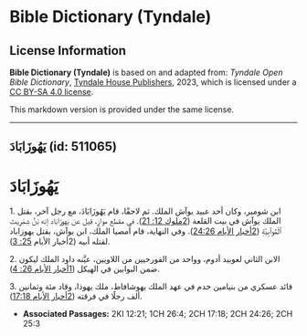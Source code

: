 # Bible Dictionary (Tyndale)

## License Information

**Bible Dictionary (Tyndale)** is based on and adapted from: _Tyndale Open Bible Dictionary_, [Tyndale House Publishers](https://tyndaleopenresources.com/), 2023, which is licensed under a [CC BY-SA 4.0 license](https://creativecommons.org/licenses/by-sa/4.0/legalcode.en).

This markdown version is provided under the same license.



--------------------------------

## يَهُوزَابَادَ (id: 511065)

يَهُوزَابَادَ
=============

1\. ابن شومير، وكان أحد عبيد يوآش الملك. ثم لاحقًا، قام يَهُوزَابَادَ، مع رجل آخر، بقتل الملك يوآش في بيت القلعة ([2ملوك 12: 21](https://ref.ly/2Kgs12:21)). في مقطع موازٍ، قيل عن يَهوزَابَاد إنه بْنُ شِمْرِيتَ ٱلْمُوآبِيَّةِ ([2أخبار الأيام 24:26](https://ref.ly/2Chr24:26)). وفي النهاية، قام أمصيا الملك، ابن يوآش، بقتل يهوزاباد لقتله أبيه (2أخبار الأيام [25: 3](https://ref.ly/2Chr25:3)).

2\. الابن الثاني لعوبيد أدوم، وواحد من القورحيين من اللاويين، عيَّنه داود الملك ليكون ضمن البوابين في الهيكل ([1أخبار الأيام 26: 4](https://ref.ly/1Chr26:4)).

3\. قائد عسكري من بنيامين خدم في عهد الملك يهوشافاط، ملك يهوذا، وقاد مئة وثمانين ألف رجلًا في فرقته ([2أخبار الأيام 17:18](https://ref.ly/2Chr17:18)).

* **Associated Passages:** 2KI 12:21; 1CH 26:4; 2CH 17:18; 2CH 24:26; 2CH 25:3

